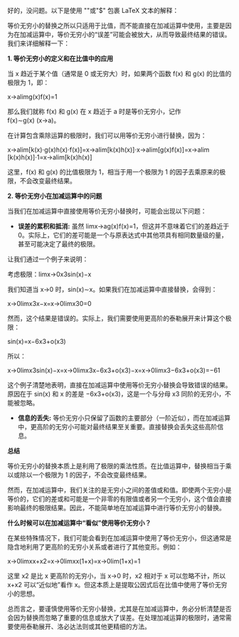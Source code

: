好的，没问题。以下是使用 ""或"$" 包裹 LaTeX 文本的解释：

等价无穷小的替换之所以只适用于比值，而不能直接在加减运算中使用，主要是因为在加减运算中，等价无穷小的“误差”可能会被放大，从而导致最终结果的错误。我们来详细解释一下：

**1. 等价无穷小的定义和在比值中的应用**

当 x 趋近于某个值（通常是 0 或无穷大）时，如果两个函数 f(x) 和 g(x) 的比值的极限为 1，即：

x→alim​g(x)f(x)​=1

那么我们就称 f(x) 和 g(x) 在 x 趋近于 a 时是等价无穷小，记作 f(x)∼g(x) (x→a)。

在计算包含乘除运算的极限时，我们可以用等价无穷小进行替换，因为：

x→alim​[k(x)⋅g(x)h(x)⋅f(x)​]=x→alim​[k(x)h(x)​]⋅x→alim​[g(x)f(x)​]=x→alim​[k(x)h(x)​]⋅1=x→alim​[k(x)h(x)​]

这里，f(x) 和 g(x) 的比值极限为 1，相当于用一个极限为 1 的因子去乘原来的极限，不会改变最终结果。

**2. 等价无穷小在加减运算中的问题**

当我们在加减运算中直接使用等价无穷小替换时，可能会出现以下问题：

- **误差的累积和抵消:** 虽然 limx→a​g(x)f(x)​=1，但这并不意味着它们的差趋近于 0。实际上，它们的差可能是一个与原表达式中其他项具有相同数量级的量，甚至可能决定了最终的极限。

让我们通过一个例子来说明：

考虑极限：limx→0​x3sin(x)−x​

我们知道当 x→0 时，sin(x)∼x。如果我们在加减运算中直接替换，会得到：

x→0lim​x3x−x​=x→0lim​x30​=0

然而，这个结果是错误的。实际上，我们需要使用更高阶的泰勒展开来计算这个极限：

sin(x)=x−6x3​+o(x3)

所以：

x→0lim​x3sin(x)−x​=x→0lim​x3x−6x3​+o(x3)−x​=x→0lim​x3−6x3​+o(x3)​=−61​

这个例子清楚地表明，直接在加减运算中使用等价无穷小替换会导致错误的结果。原因在于 sin(x) 和 x 的差是 −6x3​+o(x3)，这是一个与分母 x3 同阶的无穷小，不能被忽略。

- **信息的丢失:** 等价无穷小只保留了函数的主要部分（一阶近似），而在加减运算中，更高阶的无穷小可能对最终结果至关重要。直接替换会丢失这些高阶信息。

**总结**

等价无穷小的替换本质上是利用了极限的乘法性质。在比值运算中，替换相当于乘以或除以一个极限为 1 的因子，不会改变最终结果。

然而，在加减运算中，我们关注的是无穷小之间的差值或和值。即使两个无穷小是等价的，它们的差或和可能是一个非零的有限值或者另一个无穷小，这个值会直接影响最终的极限结果。因此，不能简单地在加减运算中进行等价无穷小的替换。

**什么时候可以在加减运算中“看似”使用等价无穷小？**

在某些特殊情况下，我们可能会看到在加减运算中使用了等价无穷小，但这通常是隐含地利用了更高阶的无穷小关系或者进行了其他变形。例如：

x→0lim​xx+x2​=x→0lim​xx(1+x)​=x→0lim​(1+x)=1

这里 x2 是比 x 更高阶的无穷小，当 x→0 时，x2 相对于 x 可以忽略不计，所以 x+x2 可以“近似地”看作 x。但这本质上是提取公因式后在比值中使用了等价无穷小的思想。

总而言之，要谨慎使用等价无穷小替换，尤其是在加减运算中，务必分析清楚是否会因为替换而忽略了重要的信息或放大了误差。在处理加减运算的极限时，通常需要使用泰勒展开、洛必达法则或其他更精细的方法。